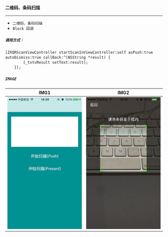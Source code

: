 ### `二维码、条码扫描`

---

- `二维码、条码扫描`
- `Block 回调`

##### `调用方式：`

```
[ZXQRScanViewController startScanInViewController:self asPush:true autoDismiss:true callBack:^(NSString *result) {
        [_txtvResult setText:result];
    }];
```

##### `IMAGE`
|IMG1|IMG2|
|--------|--------|
|![](https://github.com/iFallen/HQRCode/raw/master/ScreenShots/1.png)|![](https://github.com/iFallen/HQRCode/raw/master/ScreenShots/2.jpg)|